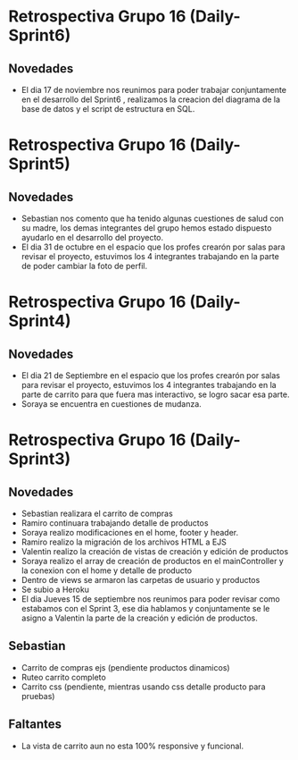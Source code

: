 # Retrospectiva Grupo 16 (Daily-Sprint6)
## Novedades
- El dia 17 de noviembre nos reunimos para poder trabajar conjuntamente en el desarrollo del Sprint6 , realizamos la creacion del diagrama de la base de datos y el script de estructura en SQL. 


# Retrospectiva Grupo 16 (Daily-Sprint5)
## Novedades
- Sebastian nos comento que ha tenido algunas cuestiones de salud con su madre, los demas integrantes del grupo hemos estado dispuesto ayudarlo en el desarrollo del proyecto. 
- El dia 31 de octubre en el espacio que los profes crearón por salas para revisar el proyecto, estuvimos los 4 integrantes trabajando en la parte de poder cambiar la foto de perfil.


# Retrospectiva Grupo 16 (Daily-Sprint4)
## Novedades
- El dia 21 de Septiembre en el espacio que los profes crearón por salas para revisar el proyecto, estuvimos los 4 integrantes trabajando en la parte de carrito para que fuera mas interactivo, se logro sacar esa parte. 
 - Soraya se encuentra en cuestiones de mudanza. 


# Retrospectiva Grupo 16 (Daily-Sprint3)
## Novedades

- Sebastian realizara el carrito de compras 
- Ramiro continuara trabajando detalle de productos
- Soraya realizo modificaciones en el home, footer y header. 
- Ramiro realizo la migración de los archivos HTML a EJS 
- Valentin realizo la creación de vistas de creación y edición de productos 
- Soraya realizo el array de creación de productos en el mainController y la conexion con el home y detalle de producto
- Dentro de views se armaron las carpetas de usuario y productos
- Se subio a Heroku
- El dia Jueves 15 de septiembre nos reunimos para poder revisar como estabamos con el  Sprint 3, ese dia hablamos y conjuntamente se le asigno a Valentin la parte de la creación y edición de productos.  

## Sebastian
- Carrito de compras ejs (pendiente productos dinamicos)
- Ruteo carrito completo
- Carrito css (pendiente, mientras usando css detalle producto para pruebas) 


## Faltantes
- La vista de carrito aun no esta 100% responsive y funcional. 
